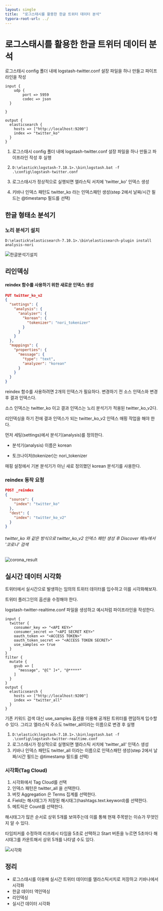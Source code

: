 ```yaml
---
layout: single
title:  "로그스태시를 활용한 한글 트위터 데이터 분석"
typora-root-url: ../
---
```




# 로그스태시를 활용한 한글 트위터 데이터 분석

로그스태시 config 폴더 내에 logstash-twitter.conf 설장 파일을 하나 만들고 파이프라인을 작성

```
input {
	udp {
		port => 5959
		codec => json
  }

}

output {
  elasticsearch {
    hosts => ["http://localhost:9200"]
    index => "twitter_ko"
  }
}
```

1. 로그스태시 config 폴더 내에 logstash-twitter.conf 설장 파일을 하나 만들고 파이프라인 작성 후 실행
2. `D:\elastick\logstash-7.10.1>.\bin\logstash.bat -f .\config\logstash-twitter.conf`
3. 로그스태시가 정상적으로 실행되면 엘라스틱 서치에 'twitter_ko' 인덱스 생성

4. 키바나 인덱스 패턴도  twitter_ko 라는 인덱스패턴 생성(step 2에서 날짜/시간 필드는 @timestamp 필드를 선택)




## 한글 형태소 분석기

### 노리 분석기 설치

`D:\elastick\elasticsearch-7.10.1>.\bin\elasticsearch-plugin install analysis-nori`

![한글분석기설치](C:\Users\이승환\Desktop\한글분석기설치.PNG)

## 리인덱싱

#### reindex 함수를 사용하기 위한 새로운 인덱스 생성

```json
PUT twitter_ko_v2
{
  "settings": {
    "analysis": {
      "analyzer": {
        "korean": {
          "tokenizer": "nori_tokenizer"
        }
      }
    }
  },
  "mappings": {
    "properties": {
      "message": {
        "type": "text",
        "analyzer": "korean"
      }
    }
  }
}
```




reindex 함수를 사용하려면 2개의 인덱스가 필요하다. 변경하기 전 소스 인덱스와 변경후 결과 인덱스다.

소스 인덱스는 twitter_ko 이고 결과 인덱스는 노리 분석기가 적용된 twitter_ko_v2다.

리인덱싱을 하기 전에 결과 인덱스가 되는 twitter_ko_v2 인덱스 매핑 작업을 해야 한다.

먼저 세팅(settings)에서 분석기(analysis)를 정의한다.

- 분석기(analysis) 이름은 korean

- 토크나이저(tokenizer)는 nori_tokenizer


매핑 설정에서 기본 분석기가 아닌 새로 정의했던 korean 분석기를 사용한다.



### reindex 동작 요청

```json
POST _reindex
{
  "source": {
    "index": "twitter_ko"
  },
  "dest": {
    "index": "twitter_ko_v2"
  }
}
```



###### twitter_ko 와 같은 방식으로 twitter_ko_v2 인덱스 패턴 생성 후 Discover 메뉴에서 '코로나' 검색
<img src="C:\Users\이승환\Desktop\corona_result.png" alt="corona_result"  />



## 실시간 데이터 시각화

트위터에서 실시간으로 발생하는 임의의 트위터 데이터를 입수하고 이를 시각화해보자.

트위터 플러그인의 옵션을 수정해야 한다.

logstash-twitter-realtime.conf 파일을 생성하고 예시처럼 파이프라인을 작성한다.

```
input {
  twitter {
    consumer_key => "<API KEY>"
    consumer_secret => "<API SECRET KEY>"
    oauth_token => "<ACCESS TOKEN>"
    oauth_token_secret => "<ACCESS TOKEN SECRET>"
    use_samples => true
  }
}
filter {
  mutate {
    gsub => [
      "message", "@[^ ]+", "@*****"
    ]
  }
}
output {
  elasticsearch {
    hosts => ["http://localhost:9200"]
    index => "twitter_all"
  }
}
```



기존 키워드 검색 대신 use_samples 옵션을 이용해 공개된 트위터를 랜덤하게 입수할 수 있다. 그리고 엘라스틱 주소도 twitter_all이라는 이름으로 변경 후 실행

1. `D:\elastick\logstash-7.10.1>.\bin\logstash.bat -f .\config\logstash-twitter-realtime.conf`
2. 로그스태시가 정상적으로 실행되면 엘라스틱 서치에 'twitter_all' 인덱스 생성
3. 키바나 인덱스 패턴도  twitter_all 이라는 이름으로 인덱스패턴 생성(step 2에서 날짜/시간 필드는 @timestamp 필드를 선택)



### 시각화(Tag Cloud)

1. 시각화에서 Tag Cloud를 선택
2. 인덱스 패턴은 twitter_all 을 선택한다. 
3. 버킷 Aggregation 은 Terms 집계를 선택한다. 
4. Field는 해시태그가 저장된 해시태그(hashtags.text.keyword)를 선택한다.
5. 메트릭은 Count를 선택한다. 

해시태그가 많은 순서로 상위 5개를 보여주는데 이를 통해 현재 주목받는 이슈가 무엇인지 알 수 있다. 

타임피커를 수정하여 리프레시 타임을 5초로 선택하고 Start 버튼을 누르면 5초마다 해시태그를 카운트해서 상위 5개를 나타낼 수도 있다.

![시각화](C:\Users\이승환\Desktop\시각화.png)



## 정리

- 로그스태시를 이용해 실시간 트위터 데이터를 엘라스틱서치로 저장하고 키바나에서 시각화
- 한글 데이터 역인덱싱
- 리인덱싱
- 실시간 데이터 시각화



